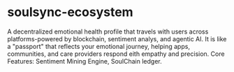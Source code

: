 # soulsync-ecosystem
A decentralized emotional health profile that travels with users across platforms-powered by blockchain, sentiment analys, and agentic AI. It is like a "passport" that reflects your emotional journey, helping apps, communities, and care providers respond eith empathy and precision. Core Features: Sentiment Mining Engine, SoulChain ledger.

